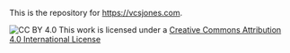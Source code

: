 This is the repository for https://vcsjones.com.

![CC BY 4.0][1]
This work is licensed under a <a rel="license" href="http://creativecommons.org/licenses/by/4.0/">Creative Commons Attribution 4.0 International License</a>

[1]: https://i.creativecommons.org/l/by/4.0/88x31.png

